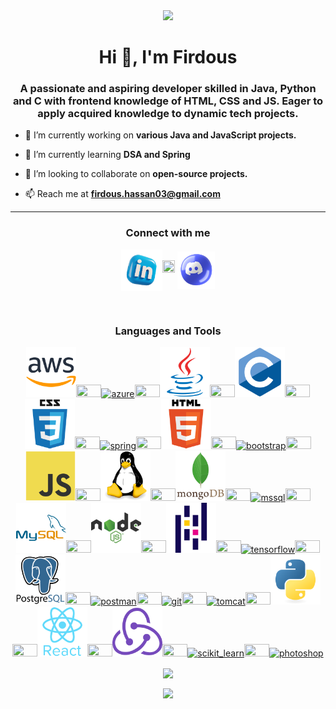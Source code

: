 <div id="header" align="center">
  <img src="https://i.giphy.com/media/v1.Y2lkPTc5MGI3NjExYXV3NHVsaTNranpnZjcxc2IyM3FyNHN6OWMyY29vMnhna205eTFnZiZlcD12MV9pbnRlcm5hbF9naWZfYnlfaWQmY3Q9Zw/g2jj9VAIBluIreVNsb/giphy.gif" />
</div>

<h1 align="center">Hi 👋, I'm Firdous</h1>
<h3 align="center">A passionate and aspiring developer skilled in Java, Python and C with frontend knowledge of HTML, CSS and JS. Eager to apply acquired knowledge to
dynamic tech projects.</h3>

- 🔭 I’m currently working on **various Java and JavaScript projects.**

- 🌱 I’m currently learning **DSA and Spring**

- 👯 I’m looking to collaborate on **open-source projects.**

- 📫 Reach me at **firdous.hassan03@gmail.com**
-------------------------------------------------------------------------------

<h3 align="center">Connect with me </h3>
<p align="center"><a href="https://linkedin.com/in/firdous-hassan" target="_blank"><img align="center" src="./LinkedIn.png" alt="firdous-hassan" height="66" width="66" /></a><img src = "https://upload.wikimedia.org/wikipedia/commons/4/48/BLANK_ICON.png" width="20" height="20"/>
<a href="https://discord.gg/EqFpHQ8VuG" target="_blank"><img align="center" src="./Discord.png" alt="2GDc3EmE" height="60" width="60" /></a></p>

<p><br></p>

<h3 align="center">Languages and Tools</h3>
<p align="center"> <a href="https://aws.amazon.com" target="_blank" rel="noreferrer"><img src="https://raw.githubusercontent.com/devicons/devicon/master/icons/amazonwebservices/amazonwebservices-original-wordmark.svg" alt="aws" width="80" height="80"/></a><img src = "https://upload.wikimedia.org/wikipedia/commons/4/48/BLANK_ICON.png" width="40" height="20"/><a href="https://azure.microsoft.com/en-in/" target="_blank" rel="noreferrer"><img src="https://www.vectorlogo.zone/logos/microsoft_azure/microsoft_azure-icon.svg" alt="azure" width="80" height="80"/></a><img src = "https://upload.wikimedia.org/wikipedia/commons/4/48/BLANK_ICON.png" width="40" height="20"/><a href="https://www.java.com" target="_blank" rel="noreferrer"><img src="https://raw.githubusercontent.com/devicons/devicon/master/icons/java/java-original.svg" alt="java" width="80" height="80"/></a><img src = "https://upload.wikimedia.org/wikipedia/commons/4/48/BLANK_ICON.png" width="40" height="20"/><a href="https://www.cprogramming.com/" target="_blank" rel="noreferrer"><img src="https://raw.githubusercontent.com/devicons/devicon/master/icons/c/c-original.svg" alt="c" width="80" height="80"/></a><img src = "https://upload.wikimedia.org/wikipedia/commons/4/48/BLANK_ICON.png" width="40" height="20"/><a href="https://www.w3schools.com/css/" target="_blank" rel="noreferrer"><img src="https://raw.githubusercontent.com/devicons/devicon/master/icons/css3/css3-original-wordmark.svg" alt="css3" width="80" height="80"/></a><img src = "https://upload.wikimedia.org/wikipedia/commons/4/48/BLANK_ICON.png" width="40" height="20"/><a href="https://spring.io/" target="_blank" rel="noreferrer"><img src="https://www.vectorlogo.zone/logos/springio/springio-icon.svg" alt="spring" width="80" height="80"/></a><img src = "https://upload.wikimedia.org/wikipedia/commons/4/48/BLANK_ICON.png" width="40" height="20"/><a href="https://www.w3.org/html/" target="_blank" rel="noreferrer"><img src="https://raw.githubusercontent.com/devicons/devicon/master/icons/html5/html5-original-wordmark.svg" alt="html5" width="80" height="80"/></a><img src = "https://upload.wikimedia.org/wikipedia/commons/4/48/BLANK_ICON.png" width="40" height="20"/><a href="https://getbootstrap.com" target="_blank" rel="noreferrer"><img src="https://upload.wikimedia.org/wikipedia/commons/thumb/b/b2/Bootstrap_logo.svg/512px-Bootstrap_logo.svg.png" alt="bootstrap" width="90" height="70"/></a><img src = "https://upload.wikimedia.org/wikipedia/commons/4/48/BLANK_ICON.png" width="40" height="20"/><a href="https://developer.mozilla.org/en-US/docs/Web/JavaScript" target="_blank" rel="noreferrer"><img src="https://raw.githubusercontent.com/devicons/devicon/master/icons/javascript/javascript-original.svg" alt="javascript" width="80" height="80"/></a><img src = "https://upload.wikimedia.org/wikipedia/commons/4/48/BLANK_ICON.png" width="40" height="20"/><a href="https://www.linux.org/" target="_blank" rel="noreferrer"><img src="https://raw.githubusercontent.com/devicons/devicon/master/icons/linux/linux-original.svg" alt="linux" width="80" height="80"/></a><img src = "https://upload.wikimedia.org/wikipedia/commons/4/48/BLANK_ICON.png" width="40" height="20"/><a href="https://www.mongodb.com/" target="_blank" rel="noreferrer"><img src="https://raw.githubusercontent.com/devicons/devicon/master/icons/mongodb/mongodb-original-wordmark.svg" alt="mongodb" width="80" height="80"/></a><img src = "https://upload.wikimedia.org/wikipedia/commons/4/48/BLANK_ICON.png" width="40" height="20"/><a href="https://www.microsoft.com/en-us/sql-server" target="_blank" rel="noreferrer"><img src="https://www.svgrepo.com/show/303229/microsoft-sql-server-logo.svg" alt="mssql" width="80" height="80"/></a><img src = "https://upload.wikimedia.org/wikipedia/commons/4/48/BLANK_ICON.png" width="40" height="20"/><a href="https://www.mysql.com/" target="_blank" rel="noreferrer"><img src="https://raw.githubusercontent.com/devicons/devicon/master/icons/mysql/mysql-original-wordmark.svg" alt="mysql" width="80" height="80"/></a><img src = "https://upload.wikimedia.org/wikipedia/commons/4/48/BLANK_ICON.png" width="40" height="20"/><a href="https://nodejs.org" target="_blank" rel="noreferrer"><img src="https://raw.githubusercontent.com/devicons/devicon/master/icons/nodejs/nodejs-original-wordmark.svg" alt="nodejs" width="80" height="80"/></a><img src = "https://upload.wikimedia.org/wikipedia/commons/4/48/BLANK_ICON.png" width="40" height="20"/><a href="https://pandas.pydata.org/" target="_blank" rel="noreferrer"><img src="https://raw.githubusercontent.com/devicons/devicon/2ae2a900d2f041da66e950e4d48052658d850630/icons/pandas/pandas-original.svg" alt="pandas" width="80" height="80"/></a><img src = "https://upload.wikimedia.org/wikipedia/commons/4/48/BLANK_ICON.png" width="40" height="20"/><a href="https://www.tensorflow.org" target="_blank" rel="noreferrer"><img src="https://www.vectorlogo.zone/logos/tensorflow/tensorflow-icon.svg" alt="tensorflow" width="80" height="80"/></a><img src = "https://upload.wikimedia.org/wikipedia/commons/4/48/BLANK_ICON.png" width="40" height="20"/><a href="https://www.postgresql.org" target="_blank" rel="noreferrer"><img src="https://raw.githubusercontent.com/devicons/devicon/master/icons/postgresql/postgresql-original-wordmark.svg" alt="postgresql" width="80" height="80"/></a><img src = "https://upload.wikimedia.org/wikipedia/commons/4/48/BLANK_ICON.png" width="40" height="20"/><a href="https://postman.com" target="_blank" rel="noreferrer"><img src="https://www.vectorlogo.zone/logos/getpostman/getpostman-icon.svg" alt="postman" width="80" height="80"/></a><img src = "https://upload.wikimedia.org/wikipedia/commons/4/48/BLANK_ICON.png" width="40" height="20"/><a href="https://git-scm.com/" target="_blank" rel="noreferrer"><img src="https://www.vectorlogo.zone/logos/git-scm/git-scm-icon.svg" alt="git" width="80" height="80"/></a><img src = "https://upload.wikimedia.org/wikipedia/commons/4/48/BLANK_ICON.png" width="40" height="20"/><a href="https://tomcat.apache.org/" target="_blank" rel="noreferrer"><img src="https://tomcat.apache.org/res/images/tomcat.png" alt="tomcat" width="80" height="80"/></a><img src = "https://upload.wikimedia.org/wikipedia/commons/4/48/BLANK_ICON.png" width="40" height="20"/><a href="https://www.python.org" target="_blank" rel="noreferrer"><img src="https://raw.githubusercontent.com/devicons/devicon/master/icons/python/python-original.svg" alt="python" width="80" height="80"/></a><img src = "https://upload.wikimedia.org/wikipedia/commons/4/48/BLANK_ICON.png" width="40" height="20"/><a href="https://reactjs.org/" target="_blank" rel="noreferrer"><img src="https://raw.githubusercontent.com/devicons/devicon/master/icons/react/react-original-wordmark.svg" alt="react" width="80" height="80"/></a><img src = "https://upload.wikimedia.org/wikipedia/commons/4/48/BLANK_ICON.png" width="40" height="20"/><a href="https://redux.js.org" target="_blank" rel="noreferrer"><img src="https://raw.githubusercontent.com/devicons/devicon/master/icons/redux/redux-original.svg" alt="redux" width="80" height="80"/></a><img src = "https://upload.wikimedia.org/wikipedia/commons/4/48/BLANK_ICON.png" width="40" height="20"/><a href="https://scikit-learn.org/" target="_blank" rel="noreferrer"><img src="https://upload.wikimedia.org/wikipedia/commons/0/05/Scikit_learn_logo_small.svg" alt="scikit_learn" width="80" height="80"/></a><img src = "https://upload.wikimedia.org/wikipedia/commons/4/48/BLANK_ICON.png" width="40" height="20"/><a href="https://www.photoshop.com/en" target="_blank" rel="noreferrer"><img src="https://upload.wikimedia.org/wikipedia/commons/thumb/a/af/Adobe_Photoshop_CC_icon.svg/180px-Adobe_Photoshop_CC_icon.svg.png" alt="photoshop" width="80" height="80"/></a></p>
<p align="center"><img align="center" src="https://github-readme-streak-stats.herokuapp.com/?user=firdoushassan&theme=tokyonight&hide_border=false" /></p>
<p align="center"><img align="center" src="https://github-readme-stats.vercel.app/api/top-langs/?username=firdoushassan&theme=tokyonight&hide_border=false&include_all_commits=false&count_private=false&layout=compact" /></p>

